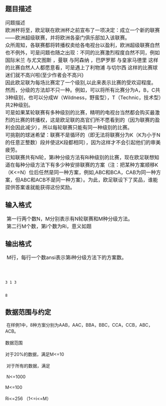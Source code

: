 ## 题目描述

<p><span style="font-size: medium">问题描述<br> 欧洲杯将至，欧足联在欧洲杯之前宣布了一项决定：成立一个新的联赛——欧洲超级联赛，并将欧洲各豪门俱乐部加入该联赛。<br> 众所周知，各联赛都将转播权卖给各电视台以盈利，欧洲超级联赛自然也不例外，可是问题也随之出现：不同的比赛激烈程度自然不同，例如国际米兰 与尤文图斯 ，曼联 与阿森纳 ，巴萨罗那 与皇家马德里 这样的比赛自然人人都愿意看，可是遇上了利物浦 与切尔西 这样的比赛球迷们就不高兴啦(至少作者会不高兴)<br> 因此欧足联为每场比赛定了一个级别,以此来表示比赛的受欢迎程度。<br> 然而，分级的方法却不只一种。例如，可以将所有比赛分为A，B，C共3种级别，也可以分成W（Wildness，野蛮型），T（Technic，技术型）共2种级别。<br> 可是如果某轮联赛有多种级别的比赛，精明的电视台当然都会购买最激烈的比赛的转播权，这是欧足联的高官们所不愿看到的（因为联赛的盈利会因此减少），所以每轮联赛只能有同一种级别的比赛。<br> 可挑剔的球迷希望：联赛不是循环的（即无法将联赛分为K（K为小于N的任意正整数）段并使这K段都相同），因为这样才不会引起他们的审美疲劳。<br> 已知联赛共有N轮，第i种分级方法有Ri种级别的比赛，现在欧足联想知道在每种分级方法下有多少种安排联赛的方案（注：把某种方案顺移K（K<=N）位后任然是同一种方案，例如,ABC和BCA，CAB为同一种方案，但ABC和ACB不是同一种方案）。为此，欧足联设下了奖品，谁能提供答案谁就能获得这份奖励。</span></p>

## 输入格式

<p><span style="font-size: medium"> 第一行两个数N，M分别表示有N轮联赛和M种分级方法。<br>  第二行M个数，第i个数为Ri，意义如题</span></p>
<p></p>

## 输出格式

<p><span style="font-size: medium"> M行，每行一个数ansi表示第i种分级方法下的方案数。</span></p>
<p><span style="font-size: medium"><br> </span></p>

```input1
3 1 3
```
```output1
8
```
## 数据范围与约定

<p> 在样例1中，8种方案分别为AAB，AAC，BBA，BBC，CCA，CCB，ABC，ACB。<br><br> 数据范围<br><br> 对于20%的数据，满足M<=10<br><br>  对于所有的数据，满足<br><br>  N<=1000<br><br> M<=100<br><br> Ri<=256 （1<=i<=M）</p><br>
<p></p>

